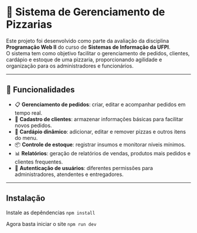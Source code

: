 # 🍕 Sistema de Gerenciamento de Pizzarias  

Este projeto foi desenvolvido como parte da avaliação da disciplina **Programação Web II** do curso de **Sistemas de Informação da UFPI**.  
O sistema tem como objetivo facilitar o gerenciamento de pedidos, clientes, cardápio e estoque de uma pizzaria, proporcionando agilidade e organização para os administradores e funcionários.  

---

## 🚀 Funcionalidades  

- 📋 **Gerenciamento de pedidos**: criar, editar e acompanhar pedidos em tempo real.  
- 👤 **Cadastro de clientes**: armazenar informações básicas para facilitar novos pedidos.  
- 🍴 **Cardápio dinâmico**: adicionar, editar e remover pizzas e outros itens do menu.  
- 📦 **Controle de estoque**: registrar insumos e monitorar níveis mínimos.  
- 📊 **Relatórios**: geração de relatórios de vendas, produtos mais pedidos e clientes frequentes.  
- 🔑 **Autenticação de usuários**: diferentes permissões para administradores, atendentes e entregadores.  

---

## Instalação

Instale as depêndencias
`npm install `

Agora basta iniciar o site
`npm run dev`
